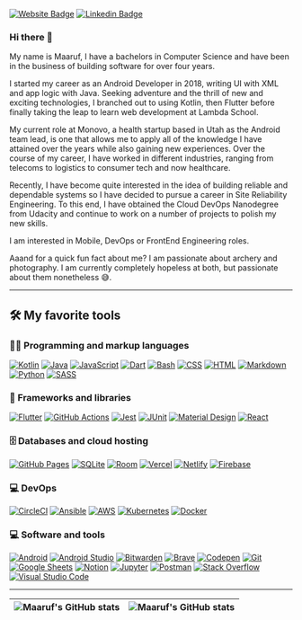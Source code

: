 
[![Website Badge](https://img.shields.io/badge/-maarufdauda.com-000000?style=for-the-badge&logo=Google-Chrome&logoColor=white&link=https://maarufdauda.com)](https://maarufdauda.com) [![Linkedin Badge](https://img.shields.io/badge/-maarufdauda-blue?style=for-the-badge&logo=Linkedin&logoColor=white&link=https://www.linkedin.com/in/maarufdauda)](https://www.linkedin.com/in/maarufdauda)

### Hi there 👋

My name is Maaruf, I have a bachelors in Computer Science and have been in the business of building software for over four years.

I started my career as an Android Developer in 2018, writing UI with XML and app logic with Java. Seeking adventure and the thrill of new and exciting technologies, I branched out to using Kotlin, then Flutter before finally taking the leap to learn web development at Lambda School.

My current role at Monovo, a health startup based in Utah as the Android team lead, is one that allows me to apply all of the knowledge I have attained over the years while also gaining new experiences. Over the course of my career, I have worked in different industries, ranging from telecoms to logistics to consumer tech and now healthcare. 

Recently, I have become quite interested in the idea of building reliable and dependable systems so I have decided to pursue a career in Site Reliability Engineering. To this end, I have obtained the Cloud DevOps Nanodegree from Udacity and continue to work on a number of projects to polish my new skills.

I am interested in Mobile, DevOps or FrontEnd Engineering roles.

Aaand for a quick fun fact about me? I am passionate about archery and photography. I am currently completely hopeless at both, but passionate about them nonetheless 😅.

---
## 🛠️ My favorite tools

### 👨‍💻 Programming and markup languages

<p>
  <a href="https://github.com/search?q=user%3AemkayDauda+language%3Akotlin"><img alt="Kotlin" src="https://img.shields.io/badge/Kotlin-0095D5.svg?logo=Kotlin&logoColor=white"></a>
  <a href="https://github.com/search?q=user%3AemkayDauda+language%3Ajava"><img alt="Java" src="https://custom-icon-badges.herokuapp.com/badge/Java-007396.svg?logo=java&logoColor=white"></a>
  <a href="https://github.com/search?q=user%3AemkayDauda+language%3Ajavascript"><img alt="JavaScript" src="https://img.shields.io/badge/JavaScript-F7DF1E.svg?logo=javascript&logoColor=black"></a>
  <a href="https://github.com/search?q=user%3AemkayDauda+language%3Adart"><img alt="Dart" src="https://img.shields.io/badge/Dart-15A6C4.svg?logo=dart&logoColor=white"></a>
  <a href="https://github.com/search?q=user%3AemkayDauda+language%3Abash"><img alt="Bash" src="https://img.shields.io/badge/Bash-121011.svg?logo=gnu-bash&logoColor=white"></a>
    <a href="https://github.com/search?q=user%3AemkayDauda+language%3Acss"><img alt="CSS" src="https://img.shields.io/badge/CSS-1572B6.svg?logo=css3&logoColor=white"></a>
    <a href="https://github.com/search?q=user%3AemkayDauda+language%3Ahtml"><img alt="HTML" src="https://img.shields.io/badge/HTML-E34F26.svg?logo=html5&logoColor=white"></a>
    <a href="https://github.com/search?q=user%3AemkayDauda+language%3Amarkdown"><img alt="Markdown" src="https://img.shields.io/badge/Markdown-000000.svg?logo=markdown&logoColor=white"></a>
    <a href="https://github.com/search?q=user%3AemkayDauda+language%3Apython"><img alt="Python" src="https://img.shields.io/badge/Python-14354C.svg?logo=python&logoColor=white"></a>
    <a href="https://github.com/search?q=user%3AemkayDauda+language%3Asass"><img alt="SASS" src="https://img.shields.io/badge/Sass-hotpink.svg?logo=SASS&logoColor=white"></a>
</p>

### 🧰 Frameworks and libraries

<p>
    <a href="#"><img alt="Flutter" src="https://img.shields.io/badge/Flutter-02569B.svg?logo=flutter&logoColor=white"></a>
    <a href="#"><img alt="GitHub Actions" src="https://img.shields.io/badge/GitHub%20Actions-2671E5.svg?logo=github%20actions&logoColor=white"></a>
    <a href="#"><img alt="Jest" src="https://img.shields.io/badge/Jest-C21325.svg?logo=jest&logoColor=white"></a>
    <a href="#"><img alt="JUnit" src="https://custom-icon-badges.herokuapp.com/badge/JUnit-25A162.svg?logo=check-circle&logoColor=white"></a>
    <a href="#"><img alt="Material Design" src="https://img.shields.io/badge/Material%20Design-0081CB.svg?logo=material-design&logoColor=white"></a>
    <a href="#"><img alt="React" src="https://img.shields.io/badge/React-20232a.svg?logo=react&logoColor=%2361DAFB"></a>
</p>

### 🗄️ Databases and cloud hosting

<p>
    <a href="#"><img alt="GitHub Pages" src="https://img.shields.io/badge/GitHub%20Pages-327FC7.svg?logo=github&logoColor=white"></a>
    <a href="#"><img alt="SQLite" src ="https://img.shields.io/badge/SQLite-0078d7.svg?logo=sqlite&logoColor=white"></a>
    <a href="#"><img alt="Room" src ="https://img.shields.io/badge/Room-07405e.svg?logo=roomdb&logoColor=white"></a>
    <a href="#"><img alt="Vercel" src="https://img.shields.io/badge/Vercel-4ea94b.svg?logo=vercel&logoColor=white"></a>
    <a href="#"><img alt="Netlify" src="https://img.shields.io/badge/Netlify-4ea94b.svg?logo=netlify&logoColor=white"></a>
    <a href="#"><img alt="Firebase" src="https://img.shields.io/badge/Firebase-4ac94b.svg?logo=firebase&logoColor=white"></a>
</p>

### 💻 DevOps

<p>
    <a href="#"><img alt="CircleCI" src="https://img.shields.io/badge/CircleCI-3DDC84?logo=circleci&logoColor=white"></a>
    <a href="#"><img alt="Ansible" src="https://img.shields.io/badge/Ansible-0078d7?logo=ansible&logoColor=white"></a>
    <a href="#"><img alt="AWS" src="https://img.shields.io/badge/AWS-FFFFFF?logo=amazon&logoColor=red"></a>
    <a href="#"><img alt="Kubernetes" src="https://img.shields.io/badge/Kubernetes-0078d7?logo=kubernetes&logoColor=white"></a>
    <a href="#"><img alt="Docker" src="https://img.shields.io/badge/Docker-0078d7?logo=docker&logoColor=white"></a>
    
</p>

### 💻 Software and tools

<p>
    <a href="#"><img alt="Android" src="https://img.shields.io/badge/Android-3DDC84?logo=android&logoColor=white"></a>
    <a href="#"><img alt="Android Studio" src="https://img.shields.io/badge/Android%20Studio-008678.svg?logo=android-studio&logoColor=white"></a>
    <a href="#"><img alt="Bitwarden" src="https://img.shields.io/badge/-Bitwarden-175DDC?logo=bitwarden&logoColor=white"></a>
    <a href="#"><img alt="Brave" src="https://img.shields.io/badge/-Brave-FB542B?logo=brave&logoColor=white"></a>
    <a href="#"><img alt="Codepen" src="https://img.shields.io/badge/Codepen-000000.svg?logo=codepen&logoColor=white"></a>
    <a href="#"><img alt="Git" src="https://img.shields.io/badge/Git-F05033.svg?logo=git&logoColor=white"></a>
    <a href="#"><img alt="Google Sheets" src="https://img.shields.io/badge/Google%20Sheets-34A853.svg?logo=google%20sheets&logoColor=white"></a>
    <a href="#"><img alt="Notion" src="https://img.shields.io/badge/Notion-000000?logo=notion&logoColor=white"></a>
    <a href="#"><img alt="Jupyter" src="https://img.shields.io/badge/Jupyter-F37626.svg?logo=Jupyter&logoColor=white"></a>
    <a href="#"><img alt="Postman" src="https://img.shields.io/badge/Postman-FF6C37?logo=postman&logoColor=white"></a>
    <a href="#"><img alt="Stack Overflow" src="https://img.shields.io/badge/-Stack%20Overflow-FE7A16?logo=stack-overflow&logoColor=white"></a>
    <a href="#"><img alt="Visual Studio Code" src="https://img.shields.io/badge/Visual%20Studio%20Code-0078d7.svg?logo=visual-studio-code&logoColor=white"></a>
</p>

---

| <img align="center" src="https://github-readme-stats.vercel.app/api?username=emkaydauda&show_icons=true&include_all_commits=true&hide_border=true&count_private=true" alt="Maaruf's GitHub stats" /> | <img align="center" src="https://github-readme-stats.vercel.app/api/top-langs/?username=emkaydauda&langs_count=8&layout=compact&hide_border=true&count_private=true&hide=javascript,Jupyter+notebook" alt="Maaruf's GitHub stats" /> |
| ------------- | ------------- |
